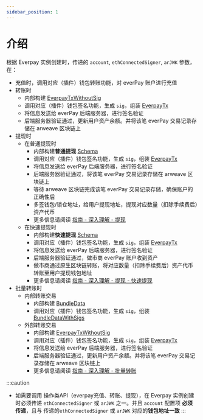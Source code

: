 ```yaml
---
sidebar_position: 1
---
```


# 介绍

根据 Everpay 实例创建时，传递的 `account`, `ethConnectedSigner`, `arJWK` 参数，在：

* 充值时，调用对应（插件）钱包转账功能，对 everPay 账户进行充值
* 转账时
  * 内部构建 [EverpayTxWithoutSig](../types#everpaytxwithoutsig)
  * 调用对应（插件）钱包签名功能，生成 `sig`，组装 [EverpayTx](../types#everpaytx)
  * 将信息发送给 everPay 后端服务器，进行签名验证
  * 后端服务器验证通过，更新用户资产余额。并将该笔 everPay 交易记录存储在 arweave 区块链上
* 提现时
  * 在普通提现时
    * 内部构建**普通提现** [Schema](../../../basic/dive/withdraw#schema-说明)
    * 调用对应（插件）钱包签名功能，生成 `sig`，组装 [EverpayTx](../types#everpaytx)
    * 将信息发送给 everPay 后端服务器，进行签名验证
    * 后端服务器验证通过，将该笔 everPay 交易记录存储在 arweave 区块链上
    * 等待 arweave 区块链完成该笔 everPay 交易记录存储，确保账户的正确性后
    * 多签钱包/锁仓地址，给用户提现地址，提现对应数量（扣除手续费后）资产代币
    * 更多信息请阅读 [指南 - 深入理解 - 提现](../../../basic/dive/withdraw)
  * 在快速提现时
    * 内部构建**快速提现** [Schema](../../../basic/dive/withdraw#schema-说明-1)
    * 调用对应（插件）钱包签名功能，生成 `sig`，组装 [EverpayTx](../types#everpaytx)
    * 将信息发送给 everPay 后端服务器，进行签名验证
    * 后端服务器验证通过，做市商 everPay 账户收到资产
    * 做市商通过原生区块链转账，将对应数量（扣除手续费后）资产代币转账至用户提现钱包地址
    * 更多信息请阅读 [指南 - 深入理解 - 提现 - 快速提现](../../../basic/dive/withdraw#快速提现)
* 批量转账时
  * 内部转账交易
    * 内部构建 [BundleData](../types/#bundledata)
    * 调用对应（插件）钱包签名功能，生成 `sig`，组装 [BundleDataWithSigs](../types#bundledatawithsigs)
  * 外部转账交易
    * 内部构建 [EverpayTxWithoutSig](../types#everpaytxwithoutsig)
    * 调用对应（插件）钱包签名功能，生成 `sig`，组装 [EverpayTx](../types#everpaytx)
    * 将信息发送给 everPay 后端服务器，进行签名验证
    * 后端服务器验证通过，更新用户资产余额。并将该笔 everPay 交易记录存储在 arweave 区块链上
    * 更多信息请阅读 [指南 - 深入理解 - 批量转账](../../../basic/dive/bundle)

:::caution
* 如需要调用 操作类API（everpay充值、转账、提现），在 Everpay 实例创建时必须传递 `ethConnectedSigner` 或 `arJWK` 之一。并且 `account` 配置项 **必须传递**，且与 传递的`ethConnectedSigner` 或 `arJWK` 对应的**钱包地址一致**
:::
